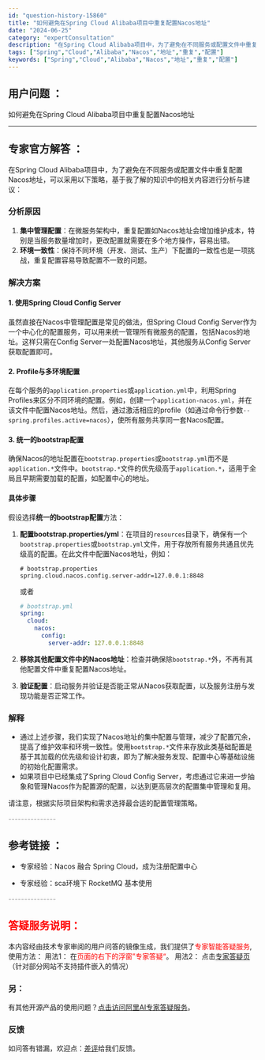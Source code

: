 ```yaml
---
id: "question-history-15860"
title: "如何避免在Spring Cloud Alibaba项目中重复配置Nacos地址"
date: "2024-06-25"
category: "expertConsultation"
description: "在Spring Cloud Alibaba项目中，为了避免在不同服务或配置文件中重复配置Nacos地址，可以采用以下策略，基于我了解的知识中的相关内容进行分析与建议：### 分析原因1. **集中管理配置**：在微服务架构中，重复配置如Nacos地址会增加维护成本，特别是当服务数量增加时，更改配置就"
tags: ["Spring","Cloud","Alibaba","Nacos","地址","重复","配置"]
keywords: ["Spring","Cloud","Alibaba","Nacos","地址","重复","配置"]
---
```


## 用户问题 ： 
 如何避免在Spring Cloud Alibaba项目中重复配置Nacos地址  

---------------
## 专家官方解答 ：

在Spring Cloud Alibaba项目中，为了避免在不同服务或配置文件中重复配置Nacos地址，可以采用以下策略，基于我了解的知识中的相关内容进行分析与建议：

### 分析原因
1. **集中管理配置**：在微服务架构中，重复配置如Nacos地址会增加维护成本，特别是当服务数量增加时，更改配置就需要在多个地方操作，容易出错。
2. **环境一致性**：保持不同环境（开发、测试、生产）下配置的一致性也是一项挑战，重复配置容易导致配置不一致的问题。

### 解决方案

#### 1. 使用Spring Cloud Config Server
虽然直接在Nacos中管理配置是常见的做法，但Spring Cloud Config Server作为一个中心化的配置服务，可以用来统一管理所有微服务的配置，包括Nacos的地址。这样只需在Config Server一处配置Nacos地址，其他服务从Config Server获取配置即可。

#### 2. Profile与多环境配置
在每个服务的`application.properties`或`application.yml`中，利用Spring Profiles来区分不同环境的配置。例如，创建一个`application-nacos.yml`，并在该文件中配置Nacos地址。然后，通过激活相应的profile（如通过命令行参数`--spring.profiles.active=nacos`），使所有服务共享同一套Nacos配置。

#### 3. 统一的bootstrap配置
确保Nacos的地址配置在`bootstrap.properties`或`bootstrap.yml`而不是`application.*`文件中。`bootstrap.*`文件的优先级高于`application.*`，适用于全局且早期需要加载的配置，如配置中心的地址。

#### 具体步骤
假设选择**统一的bootstrap配置**方法：

1. **配置bootstrap.properties/yml**：在项目的`resources`目录下，确保有一个`bootstrap.properties`或`bootstrap.yml`文件，用于存放所有服务共通且优先级高的配置。在此文件中配置Nacos地址，例如：
   ```properties
   # bootstrap.properties
   spring.cloud.nacos.config.server-addr=127.0.0.1:8848
   ```

   或者
   ```yaml
   # bootstrap.yml
   spring:
     cloud:
       nacos:
         config:
           server-addr: 127.0.0.1:8848
   ```

2. **移除其他配置文件中的Nacos地址**：检查并确保除`bootstrap.*`外，不再有其他配置文件中重复配置Nacos地址。

3. **验证配置**：启动服务并验证是否能正常从Nacos获取配置，以及服务注册与发现功能是否正常工作。

### 解释
- 通过上述步骤，我们实现了Nacos地址的集中配置与管理，减少了配置冗余，提高了维护效率和环境一致性。使用`bootstrap.*`文件来存放此类基础配置是基于其加载的优先级和设计初衷，即为了解决服务发现、配置中心等基础设施的初始化配置需求。
- 如果项目中已经集成了Spring Cloud Config Server，考虑通过它来进一步抽象和管理Nacos作为配置源的配置，以达到更高层次的配置集中管理和复用。

请注意，根据实际项目架构和需求选择最合适的配置管理策略。


<font color="#949494">---------------</font> 


## 参考链接 ：

* 专家经验：Nacos 融合 Spring Cloud，成为注册配置中心 
 
 * 专家经验：sca环境下 RocketMQ 基本使用 


 <font color="#949494">---------------</font> 
 


## <font color="#FF0000">答疑服务说明：</font> 

本内容经由技术专家审阅的用户问答的镜像生成，我们提供了<font color="#FF0000">专家智能答疑服务</font>,使用方法：
用法1： 在<font color="#FF0000">页面的右下的浮窗”专家答疑“</font>。
用法2： 点击[专家答疑页](https://answer.opensource.alibaba.com/docs/intro)（针对部分网站不支持插件嵌入的情况）
### 另：


有其他开源产品的使用问题？[点击访问阿里AI专家答疑服务](https://answer.opensource.alibaba.com/docs/intro)。
### 反馈
如问答有错漏，欢迎点：[差评](https://ai.nacos.io/user/feedbackByEnhancerGradePOJOID?enhancerGradePOJOId=15876)给我们反馈。
